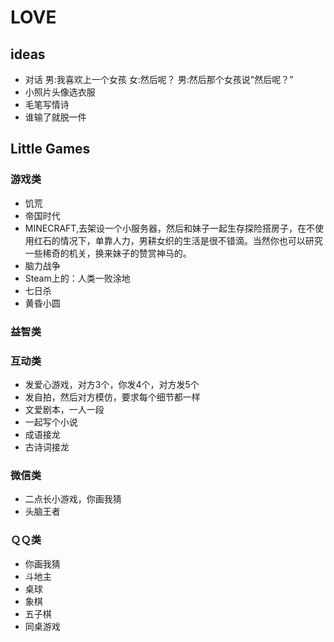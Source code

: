 # LOVE
## ideas
* 对话
    男:我喜欢上一个女孩
    女:然后呢？
    男:然后那个女孩说"然后呢？"
* 小照片头像选衣服
* 毛笔写情诗
* 谁输了就脱一件
## Little Games
### 游戏类
* 饥荒
* 帝国时代
* MINECRAFT,去架设一个小服务器，然后和妹子一起生存探险搭房子，在不使用红石的情况下，单靠人力，男耕女织的生活是很不错滴。当然你也可以研究一些稀奇的机关，换来妹子的赞赏神马的。
* 脑力战争
* Steam上的：人类一败涂地
* 七日杀
* 黄昏小圆
### 益智类
### 互动类
* 发爱心游戏，对方3个，你发4个，对方发5个
* 发自拍，然后对方模仿，要求每个细节都一样
* 文爱剧本，一人一段
* 一起写个小说
* 成语接龙
* 古诗词接龙
### 微信类
* 二点长小游戏，你画我猜
* 头脑王者
### ＱＱ类
* 你画我猜
* 斗地主
* 桌球
* 象棋
* 五子棋
* 同桌游戏
